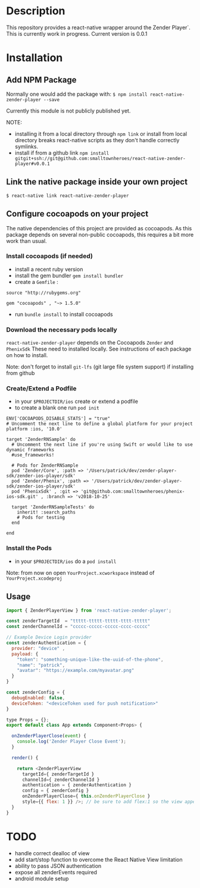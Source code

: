 # Description

This repository provides a react-native wrapper around the Zender Player`.
This is currently work in progress. Current version is 0.0.1

# Installation
## Add NPM Package
Normally one would add the package with:
`$ npm install react-native-zender-player --save`

Currently this module is not publicly published yet.

NOTE: 
- installing it from a local directory through `npm link` or install from local directory breaks react-native scripts as they don't handle correctly symlinks.
- install if from a github link `npm install gitgit+ssh://git@github.com:smalltownheroes/react-native-zender-player#v0.0.1`

## Link the native package inside your own project

`$ react-native link react-native-zender-player`

## Configure cocoapods on your project
The native dependencies of this project are provided as cocoapods. 
As this package depends on several non-public cocoapods, this requires a bit more work than usual.

### Install cocoapods (if needed)
- install a recent ruby version
- install the gem bundler `gem install bundler`
- create a `Gemfile` :
```
source "http://rubygems.org"

gem "cocoapods" , "~> 1.5.0"
```
- run `bundle install` to install cocoapods

### Download the necessary pods locally
`react-native-zender-player` depends on the Cocoapods `Zender` and `PhenixSdk`
These need to installed locally. See instructions of each package on how to install.

Note: don't forget to install `git-lfs` (git large file system support) if installing from github

### Create/Extend a Podfile
- in your `$PROJECTDIR/ios` create or extend a podfile
- to create a blank one run `pod init`

```
ENV['COCOAPODS_DISABLE_STATS'] = "true"
# Uncomment the next line to define a global platform for your project
platform :ios, '10.0'

target 'ZenderRNSample' do
  # Uncomment the next line if you're using Swift or would like to use dynamic frameworks
  #use_frameworks!

  # Pods for ZenderRNSample
  pod 'Zender/Core', :path => '/Users/patrick/dev/zender-player-sdk/zender-ios-player/sdk'
  pod 'Zender/Phenix', :path => '/Users/patrick/dev/zender-player-sdk/zender-ios-player/sdk'
  pod 'PhenixSdk' , :git => 'git@github.com:smalltownheroes/phenix-ios-sdk.git' , :branch => 'v2018-10-25'

  target 'ZenderRNSampleTests' do
    inherit! :search_paths
    # Pods for testing
  end

end
```

### Install the Pods
- in your `$PROJECTDIR/ios` do a `pod install`

Note: from now on open `YourProject.xcworkspace` instead of `YourProject.xcodeproj`

## Usage
```javascript
import { ZenderPlayerView } from 'react-native-zender-player';

const zenderTargetId  = "ttttt-ttttt-ttttt-tttt-ttttt"
const zenderChannelId = "ccccc-ccccc-ccccc-cccc-ccccc"

// Example Device Login provider
const zenderAuthentication = {
  provider: "device" ,
  payload: {
    "token": "something-unique-like-the-uuid-of-the-phone",
    "name": "patrick",
    "avatar": "https://example.com/myavatar.png"
  }
}

const zenderConfig = {
  debugEnabled: false,
  deviceToken: "<deviceToken used for push notification>"
}

type Props = {};
export default class App extends Component<Props> {

  onZenderPlayerClose(event) {
    console.log('Zender Player Close Event');
  }

  render() {

    return <ZenderPlayerView
      targetId={ zenderTargetId }
      channelId={ zenderChannelId }
      authentication = { zenderAuthentication }
      config = { zenderConfig }
      onZenderPlayerClose={ this.onZenderPlayerClose }
      style={{ flex: 1 }} />; // be sure to add flex:1 so the view appears full size
  }
}


```

# TODO
- handle correct dealloc of view
- add start/stop function to overcome the React Native View limitation
- ability to pass JSON authentication
- expose all zenderEvents required
- android module setup
